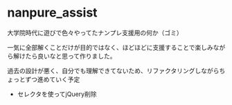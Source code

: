 # nanpure_assist
大学院時代に遊びで色々やってたナンプレ支援用の何か（ゴミ）

一気に全部解くことだけが目的ではなく、ほどほどに支援することで楽しみながら解けたら良いなと思って作りました。

過去の設計が悪く、自分でも理解できてないため、リファクタリングしながらちょっとずつ進めていく予定



* セレクタを使ってjQuery削除

